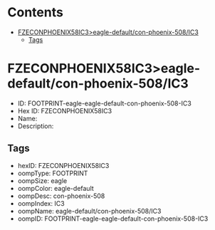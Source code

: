 



Contents
========

* [FZECONPHOENIX58IC3>eagle-default/con-phoenix-508/IC3](#fzeconphoenix58ic3eagle-defaultcon-phoenix-508ic3)
	* [Tags](#tags)

# FZECONPHOENIX58IC3>eagle-default/con-phoenix-508/IC3

- ID: FOOTPRINT-eagle-eagle-default-con-phoenix-508-IC3
- Hex ID: FZECONPHOENIX58IC3
- Name: 
- Description: 

## Tags

- hexID: FZECONPHOENIX58IC3
- oompType: FOOTPRINT
- oompSize: eagle
- oompColor: eagle-default
- oompDesc: con-phoenix-508
- oompIndex: IC3
- oompName: eagle-default/con-phoenix-508/IC3
- oompID: FOOTPRINT-eagle-eagle-default-con-phoenix-508-IC3

